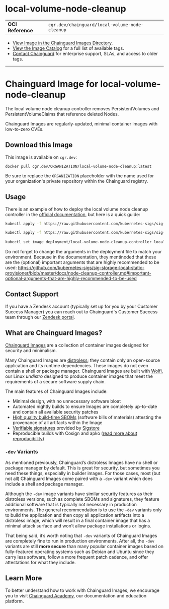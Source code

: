 <!--monopod:start-->
# local-volume-node-cleanup
| | |
| - | - |
| **OCI Reference** | `cgr.dev/chainguard/local-volume-node-cleanup` |


* [View Image in the Chainguard Images Directory](https://images.chainguard.dev/directory/image/local-volume-node-cleanup/overview).
* [View the Image Catalog](https://console.chainguard.dev/images/catalog) for a full list of available tags.
* [Contact Chainguard](https://www.chainguard.dev/chainguard-images) for enterprise support, SLAs, and access to older tags.

---
<!--monopod:end-->

<!--overview:start-->
# Chainguard Image for local-volume-node-cleanup

The local volume node cleanup controller removes PersistentVolumes and PersistentVolumeClaims that reference deleted Nodes.

Chainguard Images are regularly-updated, minimal container images with low-to-zero CVEs.
<!--overview:end-->

<!--getting:start-->
## Download this Image
This image is available on `cgr.dev`:

```
docker pull cgr.dev/ORGANIZATION/local-volume-node-cleanup:latest
```

Be sure to replace the `ORGANIZATION` placeholder with the name used for your organization's private repository within the Chainguard registry.
<!--getting:end-->

<!--body:start-->

## Usage

There is an example of how to deploy the local volume node cleanup controller in the [official documentation](https://github.com/kubernetes-sigs/sig-storage-local-static-provisioner/blob/master/docs/node-cleanup-controller.md#usage), but here is a quick guide:

```bash
kubectl apply -f https://raw.githubusercontent.com/kubernetes-sigs/sig-storage-local-static-provisioner/master/deployment/kubernetes/example/node-cleanup-controller/rbac.yaml

kubectl apply -f https://raw.githubusercontent.com/kubernetes-sigs/sig-storage-local-static-provisioner/master/deployment/kubernetes/example/node-cleanup-controller/deployment.yaml
        
kubectl set image deployment/local-volume-node-cleanup-controller local-volume-node-cleanup-controller="cgr.dev/chainguard/local-volume-node-cleanup:latest"
```

Do not forget to change the arguments in the deployment file to match your environment. Because in the documentation, they mentinoded that these are the (optional) important arguments that are highly recommended to be used: https://github.com/kubernetes-sigs/sig-storage-local-static-provisioner/blob/master/docs/node-cleanup-controller.md#important-optional-arguments-that-are-highly-recommended-to-be-used

<!--body:end-->

## Contact Support

If you have a Zendesk account (typically set up for you by your Customer Success Manager) you can reach out to Chainguard's Customer Success team through our [Zendesk portal](https://support.chainguard.dev/hc/en-us).

## What are Chainguard Images?

[Chainguard Images](https://www.chainguard.dev/chainguard-images?utm_source=readmes) are a collection of container images designed for security and minimalism.

Many Chainguard Images are [distroless](https://edu.chainguard.dev/chainguard/chainguard-images/getting-started-distroless/); they contain only an open-source application and its runtime dependencies. These images do not even contain a shell or package manager. Chainguard Images are built with [Wolfi](https://edu.chainguard.dev/open-source/wolfi/overview), our Linux _undistro_ designed to produce container images that meet the requirements of a secure software supply chain.

The main features of Chainguard Images include:

* Minimal design, with no unnecessary software bloat
* Automated nightly builds to ensure Images are completely up-to-date and contain all available security patches
* [High quality build-time SBOMs](https://edu.chainguard.dev/chainguard/chainguard-images/working-with-images/retrieve-image-sboms/) (software bills of materials) attesting the provenance of all artifacts within the Image
* [Verifiable signatures](https://edu.chainguard.dev/chainguard/chainguard-images/working-with-images/retrieve-image-sboms/) provided by [Sigstore](https://edu.chainguard.dev/open-source/sigstore/cosign/an-introduction-to-cosign/)
* Reproducible builds with Cosign and apko ([read more about reproducibility](https://www.chainguard.dev/unchained/reproducing-chainguards-reproducible-image-builds))

### `-dev` Variants

As mentioned previously, Chainguard’s distroless Images have no shell or package manager by default. This is great for security, but sometimes you need these things, especially in builder images. For those cases, most (but not all) Chainguard Images come paired with a `-dev` variant which does include a shell and package manager.

Although the `-dev` image variants have similar security features as their distroless versions, such as complete SBOMs and signatures, they feature additional software that is typically not necessary in production environments. The general recommendation is to use the `-dev` variants only to build the application and then copy all application artifacts into a distroless image, which will result in a final container image that has a minimal attack surface and won’t allow package installations or logins.

That being said, it’s worth noting that `-dev` variants of Chainguard Images are completely fine to run in production environments. After all, the `-dev` variants are still **more secure** than many popular container images based on fully-featured operating systems such as Debian and Ubuntu since they carry less software, follow a more frequent patch cadence, and offer attestations for what they include.

## Learn More

To better understand how to work with Chainguard Images, we encourage you to visit [Chainguard Academy](https://edu.chainguard.dev/), our documentation and education platform.